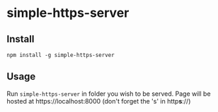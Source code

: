 # simple-https-server

## Install
```npm install -g simple-https-server```

## Usage
Run `simple-https-server` in folder you wish to be served. Page will be hosted at https://localhost:8000 (don't forget the 's' in http**s**://)
